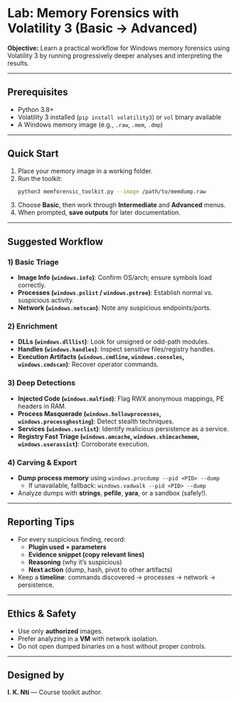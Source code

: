 # Lab: Memory Forensics with Volatility 3 (Basic → Advanced)

**Objective:** Learn a practical workflow for Windows memory forensics using Volatility 3 by running progressively deeper analyses and interpreting the results.

---

## Prerequisites
- Python 3.8+
- Volatility 3 installed (`pip install volatility3`) or `vol` binary available
- A Windows memory image (e.g., `.raw`, `.mem`, `.dmp`)

---

## Quick Start
1. Place your memory image in a working folder.
2. Run the toolkit:
   ```bash
   python3 memforensic_toolkit.py --image /path/to/memdump.raw
   ```
3. Choose **Basic**, then work through **Intermediate** and **Advanced** menus.
4. When prompted, **save outputs** for later documentation.

---

## Suggested Workflow
### 1) Basic Triage
- **Image Info (`windows.info`)**: Confirm OS/arch; ensure symbols load correctly.
- **Processes (`windows.pslist` / `windows.pstree`)**: Establish normal vs. suspicious activity.
- **Network (`windows.netscan`)**: Note any suspicious endpoints/ports.

### 2) Enrichment
- **DLLs (`windows.dlllist`)**: Look for unsigned or odd-path modules.
- **Handles (`windows.handles`)**: Inspect sensitive files/registry handles.
- **Execution Artifacts (`windows.cmdline`, `windows.consoles`, `windows.cmdscan`)**: Recover operator commands.

### 3) Deep Detections
- **Injected Code (`windows.malfind`)**: Flag RWX anonymous mappings, PE headers in RAM.
- **Process Masquerade (`windows.hollowprocesses`, `windows.processghosting`)**: Detect stealth techniques.
- **Services (`windows.svclist`)**: Identify malicious persistence as a service.
- **Registry Fast Triage (`windows.amcache`, `windows.shimcachemem`, `windows.userassist`)**: Corroborate execution.

### 4) Carving & Export
- **Dump process memory** using `windows.procdump --pid <PID> --dump`
  - If unavailable, fallback: `windows.vadwalk --pid <PID> --dump`
- Analyze dumps with **strings**, **pefile**, **yara**, or a sandbox (safely!).

---

## Reporting Tips
- For every suspicious finding, record:
  - **Plugin used + parameters**
  - **Evidence snippet (copy relevant lines)**
  - **Reasoning** (why it’s suspicious)
  - **Next action** (dump, hash, pivot to other artifacts)
- Keep a **timeline**: commands discovered → processes → network → persistence.

---

## Ethics & Safety
- Use only **authorized** images.
- Prefer analyzing in a **VM** with network isolation.
- Do not open dumped binaries on a host without proper controls.

---

## Designed by
**I. K. Nti** — Course toolkit author.
